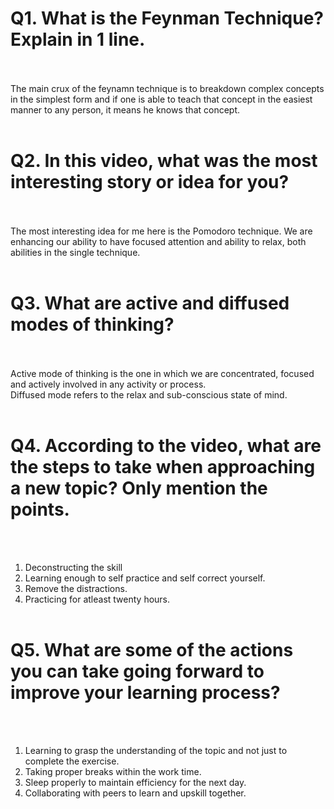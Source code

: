 # Q1. What is the Feynman Technique? Explain in 1 line.
<br><br>
The main crux of the feynamn technique is to breakdown complex concepts in the simplest form and if one is able to teach that concept in the easiest manner to any person, it means he knows that concept.
<br><br>
# Q2. In this video, what was the most interesting story or idea for you?
<br><br>
The most interesting idea for me here is the Pomodoro technique. We are enhancing our ability to have focused attention and ability to relax, both abilities in the single technique.
<br><br>
# Q3. What are active and diffused modes of thinking?
<br><br>
Active mode of thinking is the one in which we are concentrated, focused and actively involved in any activity or process.<br>
Diffused mode refers to the relax and sub-conscious state of mind.
<br><br>
# Q4. According to the video, what are the steps to take when approaching a new topic? Only mention the points.
<br><br>
1. Deconstructing the skill<br>
2. Learning enough to self practice and self correct yourself.<br>
3. Remove the distractions.<br>
4. Practicing for atleast twenty hours.
<br><br>

# Q5. What are some of the actions you can take going forward to improve your learning process?
<br><br>
1. Learning to grasp the understanding of the topic and not just to complete the exercise.<br>
2. Taking proper breaks within the work time.<br>
3. Sleep properly to maintain efficiency for the next day.<br>
4. Collaborating with peers to learn and upskill together.
